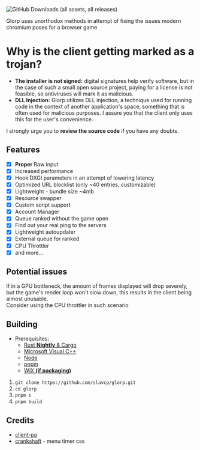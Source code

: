 ![GitHub Downloads (all assets, all releases)](https://img.shields.io/github/downloads/slavcp/glorp/total)<br>

Glorp uses unorthodox methods in attempt of fixing the issues modern chromium poses for a browser game

# Why is the client getting marked as a trojan?

- **The installer is not signed:** digital signatures help verify software, but in the case of such a small open source project, paying for a license is not feasible, so antiviruses will mark it as malicious.
- **DLL Injection:** Glorp utilizes DLL injection, a technique used for running code in the context of another application's space, something that is often used for malicious purposes. I assure you that the client only uses this for the user's convenience.

I strongly urge you to **review the source code** if you have any doubts.

## Features

- [x] **Proper** Raw input
- [x] Increased performance
- [x] Hook DXGI parameters in an attempt of lowering latency
- [x] Optimized URL blocklist (only ~40 entries, customizable)
- [x] Lightweight - bundle size ~4mb
- [x] Resource swapper
- [x] Custom script support
- [x] Account Manager
- [x] Queue ranked without the game open
- [x] Find out your real ping to the servers
- [x] Lightweight autoupdater
- [x] External queue for ranked 
- [x] CPU Throttler
- [x] and more...

## Potential issues

If in a GPU bottleneck, the amount of frames displayed will drop severely, but the game's render loop won't slow down, this results in the client being almost unusable. <br>
Consider using the CPU throttler in such scenario

## Building

- Prerequisites:
  - [Rust **Nightly** & Cargo](https://rustup.rs/)
  - [Microsoft Visual C++](https://visualstudio.microsoft.com/downloads/)
  - [Node](https://nodejs.org/)
  - [pnpm](https://pnpm.io/installation)
  - [WiX **(if packaging)**](https://github.com/wixtoolset/wix/releases)

1. `git clone https://github.com/slavcp/glorp.git`
2. `cd glorp`
3. `pnpm i`
4. `pnpm build`

## Credits

- [client-pp](https://github.com/6ct/clientpp)
- [crankshaft](https://github.com/KraXen72/crankshaft) - menu timer css
